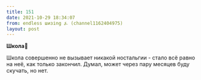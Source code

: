 ```yaml
---
title: 151
date: 2021-10-29 18:34:07
from: endless шизing ⍼ (channel1162404975)
layout: post
---
```


**Школа**🏫

Школа совершенно не вызывает никакой ностальгии - стало всё равно на неё, как только закончил.
Думал, может через пару месяцев буду скучать, но нет.
